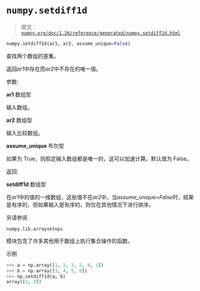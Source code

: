 # `numpy.setdiff1d`

> 原文：[`numpy.org/doc/1.26/reference/generated/numpy.setdiff1d.html`](https://numpy.org/doc/1.26/reference/generated/numpy.setdiff1d.html)

```py
numpy.setdiff1d(ar1, ar2, assume_unique=False)
```

查找两个数组的差集。

返回*ar1*中存在而*ar2*中不存在的唯一值。

参数:

**ar1** 数组型

输入数组。

**ar2** 数组型

输入比较数组。

**assume_unique** 布尔型

如果为 True，则假定输入数组都是唯一的，这可以加速计算。默认值为 False。

返回:

**setdiff1d** 数组型

在*ar1*中的值的一维数组，这些值不在*ar2*中。当*assume_unique=False*时，结果是有序的，但如果输入是有序的，则仅在其他情况下进行排序。

另请参阅

`numpy.lib.arraysetops`

模块包含了许多其他用于数组上执行集合操作的函数。

示例

```py
>>> a = np.array([1, 2, 3, 2, 4, 1])
>>> b = np.array([3, 4, 5, 6])
>>> np.setdiff1d(a, b)
array([1, 2]) 
```
